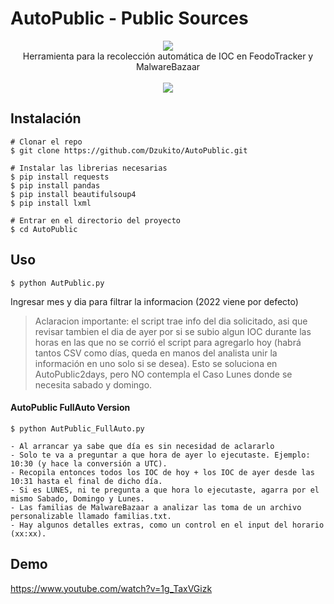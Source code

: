 # AutoPublic - Public Sources

<p align=center>

  <img src="https://i.postimg.cc/Fs9GfSsC/train-tracks-tracks.gif"/>

  <br>
  <span>Herramienta para la recolección automática de IOC en FeodoTracker y MalwareBazaar</span>
  <br>
  <br>
  <a target="_blank" href="https://www.python.org/downloads/" title="Python version"><img src="https://img.shields.io/badge/python-%3E=_2.7-green.svg"></a>
 </a>
</p>

  
## Instalación

```console
# Clonar el repo
$ git clone https://github.com/Dzukito/AutoPublic.git

# Instalar las librerias necesarias
$ pip install requests
$ pip install pandas
$ pip install beautifulsoup4
$ pip install lxml

# Entrar en el directorio del proyecto
$ cd AutoPublic

```

## Uso

```console
$ python AutPublic.py
```
Ingresar mes y dia para filtrar la informacion (2022 viene por defecto)
		
> Aclaracion importante: el script trae info del dia solicitado, asi que revisar tambien el dia de ayer por si se subio algun IOC durante las horas en las que no se corrió el script para agregarlo hoy (habrá tantos CSV como días, queda en manos del analista unir la información en uno solo si se desea). Esto se soluciona en AutoPublic2days, pero NO contempla el Caso Lunes donde se necesita sabado y domingo.

#### AutoPublic FullAuto Version

```console
$ python AutPublic_FullAuto.py
```
```
- Al arrancar ya sabe que día es sin necesidad de aclararlo
- Solo te va a preguntar a que hora de ayer lo ejecutaste. Ejemplo: 10:30 (y hace la conversión a UTC).
- Recopila entonces todos los IOC de hoy + los IOC de ayer desde las 10:31 hasta el final de dicho día.
- Si es LUNES, ni te pregunta a que hora lo ejecutaste, agarra por el mismo Sabado, Domingo y Lunes.
- Las familias de MalwareBazaar a analizar las toma de un archivo personalizable llamado familias.txt.
- Hay algunos detalles extras, como un control en el input del horario (xx:xx).
```


## Demo
https://www.youtube.com/watch?v=1g_TaxVGizk
